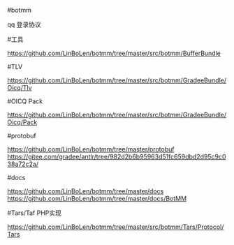 #botmm

qq 登录协议


#工具

https://github.com/LinBoLen/botmm/tree/master/src/botmm/BufferBundle

#TLV

https://github.com/LinBoLen/botmm/tree/master/src/botmm/GradeeBundle/Oicq/Tlv


#OICQ Pack

https://github.com/LinBoLen/botmm/tree/master/src/botmm/GradeeBundle/Oicq/Pack

#protobuf

https://github.com/LinBoLen/botmm/tree/master/protobuf
https://gitee.com/gradee/antlr/tree/982d2b6b95963d51fc659dbd2d95c9c038a72c2a/

#docs

https://github.com/LinBoLen/botmm/tree/master/docs
https://github.com/LinBoLen/botmm/tree/master/docs/BotMM

#Tars/Taf PHP实现

https://github.com/LinBoLen/botmm/tree/master/src/botmm/Tars/Protocol/Tars
